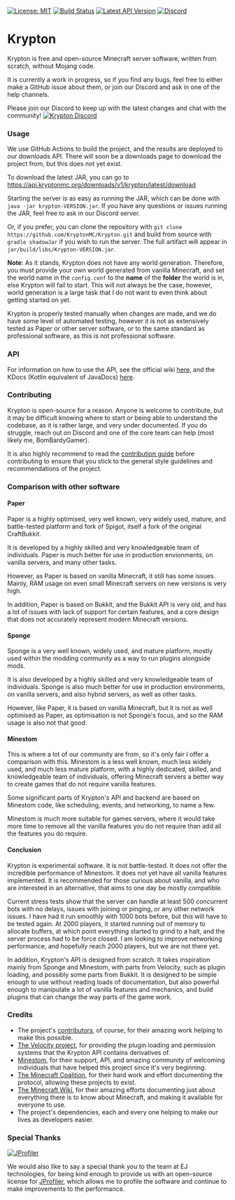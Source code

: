 [![License: MIT](https://img.shields.io/badge/license-MIT-blue.svg)](LICENSE)
[![Build Status](https://img.shields.io/github/actions/workflow/status/KryptonMC/Krypton/build.yml)](https://github.com/KryptonMC/Krypton/actions/workflows/build.yml)
[![Latest API Version](https://img.shields.io/maven-metadata/v?metadataUrl=https%3A%2F%2Frepo.kryptonmc.org%2Freleases%2Forg%2Fkryptonmc%2Fkrypton-api%2Fmaven-metadata.xml)](https://repo.kryptonmc.org/#/releases/org/kryptonmc/krypton-api)
[![Discord](https://img.shields.io/discord/815157416563834881?color=%237289da&label=discord)](https://discord.gg/4QuwYACDRX)

# Krypton

Krypton is free and open-source Minecraft server software, written from scratch, without Mojang code.

It is currently a work in progress, so if you find any bugs, feel free to either make a GitHub issue about them,
or join our Discord and ask in one of the help channels.

Please join our Discord to keep up with the latest changes and chat with the community!
[![Krypton Discord](https://discordapp.com/api/guilds/815157416563834881/widget.png?style=banner3)](https://discord.gg/4QuwYACDRX)

### Usage

We use GitHub Actions to build the project, and the results are deployed to our downloads API. There will soon be a downloads page to download
the project from, but this does not yet exist.

To download the latest JAR, you can go to https://api.kryptonmc.org/downloads/v1/krypton/latest/download

Starting the server is as easy as running the JAR, which can be done with `java -jar krypton-VERSION.jar`.
If you have any questions or issues running the JAR, feel free to ask in our Discord server.

Or, if you prefer, you can clone the repository with `git clone https://github.com/KryptonMC/Krypton.git`
and build from source with `gradle shadowJar` if you wish to run the server. The full artifact will appear in
`jar/build/libs/Krypton-VERSION.jar`.

**Note**: As it stands, Krypton does not have any world generation. Therefore, you must provide your own world generated
from vanilla Minecraft, and set the world name in the `config.conf` to the **name** of the **folder** the world is in, else
Krypton will fail to start. This will not always be the case, however, world generation is a large task that I do not want
to even think about getting started on yet.

Krypton is properly tested manually when changes are made, and we do have some level of automated testing, however it is not
as extensively tested as Paper or other server software, or to the same standard as professional software, as this is not
professional software.

### API

For information on how to use the API, see the official wiki [here](https://wiki.kryptonmc.org), and the
KDocs (Kotlin equivalent of JavaDocs) [here](https://docs.kryptonmc.org).

### Contributing

Krypton is open-source for a reason. Anyone is welcome to contribute, but it may be difficult knowing where to start or being
able to understand the codebase, as it is rather large, and very under documented. If you do struggle, reach out on Discord and
one of the core team can help (most likely me, BomBardyGamer).

It is also highly recommend to read the [contribution guide](CONTRIBUTING.md) before contributing to ensure that you stick to
the general style guidelines and recommendations of the project.

### Comparison with other software

#### Paper

Paper is a highly optimised, very well known, very widely used, mature, and
battle-tested platform and fork of Spigot, itself a fork of the original
CraftBukkit.

It is developed by a highly skilled and very knowledgeable team of individuals.
Paper is much better for use in production envionments, on vanilla servers, and many other tasks.

However, as Paper is based on vanilla Minecraft, it still has some issues. Mainly, RAM usage on even
small Minecraft servers on new versions is very high.

In addition, Paper is based on Bukkit, and the Bukkit API is very old, and has a lot of issues
with lack of support for certain features, and a core design that does not accurately represent modern
Minecraft versions.

#### Sponge

Sponge is a very well known, widely used, and mature platform, mostly used within the
modding community as a way to run plugins alongside mods.

It is also developed by a highly skilled and very knowledgeable team of individuals.
Sponge is also much better for use in production environments, on vanilla servers, and also
hybrid servers, as well as other tasks.

However, like Paper, it is based on vanilla Minecraft, but it is not as well optimised as Paper,
as optimisation is not Sponge's focus, and so the RAM usage is also not that good.

#### Minestom

This is where a lot of our community are from, so it's only fair I offer a comparison
with this. Minestom is a less well known, much less widely used, and much less mature
platform, with a highly dedicated, skilled, and knowledgeable team of individuals,
offering Minecraft servers a better way to create games that do not require vanilla
features.

Some significant parts of Krypton's API and backend are based on Minestom code, like scheduling, events,
and networking, to name a few.

Minestom is much more suitable for games servers, where it would take more time to
remove all the vanilla features you do not require than add all the features you do
require.

#### Conclusion

Krypton is experimental software. It is not battle-tested. It does not offer the incredible performance
of Minestom. It does not yet have all vanilla features implemented. It is recommended for those curious
about vanilla, and who are interested in an alternative, that aims to one day be mostly compatible.

Current stress tests show that the server can handle at least 500 concurrent bots with no delays, issues with
joining or pinging, or any other network issues. I have had it run smoothly with 1000 bots before, but this will
have to be tested again. At 2000 players, it started running out of memory to allocate buffers, at which point
everything started to grind to a halt, and the server process had to be force closed. I am looking to improve
networking performance, and hopefully reach 2000 players, but we are not there yet.

In addition, Krypton's API is designed from scratch. It takes inspiration mainly from Sponge and Minestom, with
parts from Velocity, such as plugin loading, and possibly some parts from Bukkit. It is designed to be simple
enough to use without reading loads of documentation, but also powerful enough to manipulate a lot of vanilla
features and mechanics, and build plugins that can change the way parts of the game work.

### Credits

- The project's [contributors](https://github.com/KryptonMC/Krypton/graphs/contributors), of course, for their amazing work
helping to make this possible.
- [The Velocity project](https://velocitypowered.com/), for providing the plugin loading and permission systems that the Krypton API contains derivatives of.
- [Minestom](https://minestom.net), for their support, API, and amazing community of welcoming individuals that have helped this project since it's very beginning.
- [The Minecraft Coalition](https://wiki.vg), for their hard work and effort documenting the protocol, allowing these projects to exist.
- [The Minecraft Wiki](https://minecraft.gamepedia.com), for their amazing efforts documenting just about everything
  there is to know about Minecraft, and making it available for everyone to use.
- The project's dependencies, each and every one helping to make our lives as developers easier.

### Special Thanks

[![JProfiler](https://www.ej-technologies.com/images/product_banners/jprofiler_large.png)](https://www.ej-technologies.com/products/jprofiler/overview.html)

We would also like to say a special thank you to the team at EJ technologies, for being kind enough to
provide us with an open-source license for [JProfiler](https://www.ej-technologies.com/products/jprofiler/overview.html),
which allows me to profile the software and continue to make improvements to the performance.

